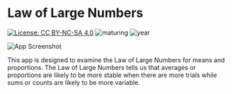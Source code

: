 # Law of Large Numbers

[![License: CC BY-NC-SA 4.0](https://img.shields.io/badge/License-CC%20BY--NC--SA%204.0-lightgrey.svg)](https://creativecommons.org/licenses/by-nc-sa/4.0/)
![maturing](https://img.shields.io/badge/lifecycle-maturing-blue)
![year](https://img.shields.io/badge/year-2017-lightgrey)

![App Screenshot](https://sites.psu.edu/shinyapps/files/2018/11/4632842b1f60218b595633b9184ed06ac630bade-largenumber-1q90cv3.png)

This app is designed to examine the Law of Large Numbers for means and proportions. The Law of Large Numbers tells us that averages or proportions are likely to be more stable when there are more trials while sums or counts are likely to be more variable.
